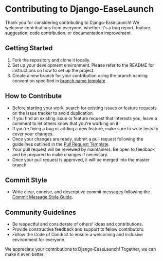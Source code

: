 # Contributing to Django-EaseLaunch

Thank you for considering contributing to Django-EaseLaunch! We welcome contributions from everyone, whether it's a bug report, feature suggestion, code contribution, or documentation improvement.

## Getting Started
1. Fork the repository and clone it locally.
2. Set up your development environment. Please refer to the README for instructions on how to set up the project.
3. Create a new branch for your contribution using the branch naming convention specified in [branch name template](.github/BRANCH_NAME_TEMPLATE.md).

## How to Contribute
- Before starting your work, search for existing issues or feature requests on the issue tracker to avoid duplication.
- If you find an existing issue or feature request that interests you, leave a comment to let others know that you're working on it.
- If you're fixing a bug or adding a new feature, make sure to write tests to cover your changes.
- Once your changes are ready, submit a pull request following the guidelines outlined in the [Pull Request Template](.github/PULL_REQUEST_TEMPLATE.md).
- Your pull request will be reviewed by maintainers. Be open to feedback and be prepared to make changes if necessary.
- Once your pull request is approved, it will be merged into the master branch.

## Commit Style
- Write clear, concise, and descriptive commit messages following the [Commit Message Style Guide](.github/COMMIT_MESSAGE_STYLE.md).

## Community Guidelines
- Be respectful and considerate of others' ideas and contributions.
- Provide constructive feedback and support to fellow contributors.
- Follow the Code of Conduct to ensure a welcoming and inclusive environment for everyone.

We appreciate your contributions to Django-EaseLaunch! Together, we can make it even better.